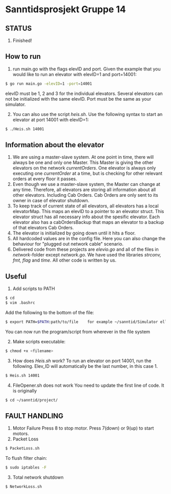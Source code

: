 # Sanntidsprosjekt Gruppe 14

## STATUS
1. Finished!

## How to run
1. run main.go with the flags elevID and port. Given the example that you would like to run an elevator with elevID=1 and port=14001:
```bash
$ go run main.go -elevID=1 -port=14001
```
elevID must be 1, 2 and 3 for the individual elevators. Several elevators can not be initialized with the same elevID. Port must be the same as your simulator.

2. You can also use the script *heis.sh*. Use the following syntax to start an elevator at port 14001 with elevID=1:
```bash
$ ./Heis.sh 14001
```

## Information about the elevator
1. We are using a master-slave system. At one point in time, there will always be one and only one Master. This Master is giving the other elevators on the network *currentOrders*. One elevator is always only executing one *currentOrder* at a time, but is checking for other relevant orders at every floor it passes.
2. Even though we use a master-slave system, the Master can change at any time. Therefore, all elevators are storing all information about all other elevators. Including Cab Orders. Cab Orders are only sent to its owner in case of elevator shutdown. 
3. To keep track of current state of all elevators, all elevators has a local elevatorMap. This maps an elevID to a pointer to an elevator struct. This elevator struct has all necessary info about the spesific elevator. Each elevator also has a cabOrdersBackup that maps an elevator to a backup of that elevators Cab Orders.
4. The elevator is initialized by going down until it hits a floor.
5. All hardcoded values are in the config file. Here you can also change the behaviour for "plugged out network cable" scenario.
6. Delivered code from these projects are *elevio.go* and all of the files in *network*-folder except *network.go*. We have used the libraries *strconv, fmt, flag* and *time*. All other code is written by us.

## Useful
1. Add scripts to PATH
```bash
$ cd
$ vim .bashrc
```
Add the following to the bottom of the file:
```bash
$ export PATH=$PATH:path/to/file    for example ~/sanntid/Simulator eller ~/sanntid/scripts
```
You can now run the program/script from wherever in the file system

2. Make scripts executable:
```bash
$ chmod +x <filename>
```
3. How does *Heis.sh* work?
To run an elevator on port 14001, run the following. Elev_ID will automatically be the last number, in this case 1.
```bash
$ Heis.sh 14001
```
4. FileOpener.sh does not work
You need to update the first line of code. It is originally
```bash
$ cd ~/sanntid/project/
```

## FAULT HANDLING
1. Motor Failure
Press 8 to stop motor. Press 7(down) or 9(up) to start motors.
2. Packet Loss
```bash
$ PacketLoss.sh
```
To flush filter chain:
```bash
$ sudo iptables -F
```
3. Total network shutdown
```bash
$ NetworkLoss.sh
```
